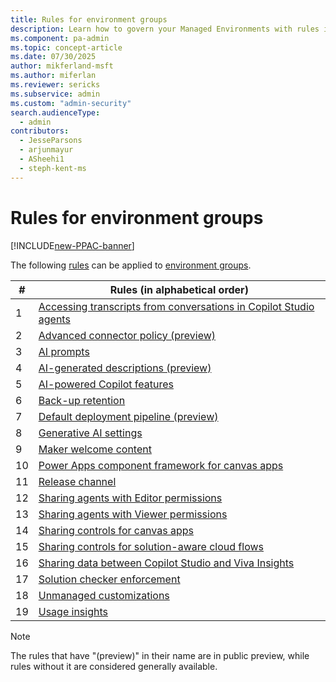 ```yaml
---
title: Rules for environment groups
description: Learn how to govern your Managed Environments with rules in bulk.
ms.component: pa-admin
ms.topic: concept-article
ms.date: 07/30/2025
author: mikferland-msft
ms.author: miferlan
ms.reviewer: sericks
ms.subservice: admin
ms.custom: "admin-security"
search.audienceType: 
  - admin
contributors:
  - JesseParsons
  - arjunmayur
  - ASheehi1
  - steph-kent-ms
---
```


# Rules for environment groups

[!INCLUDE[new-PPAC-banner](~/includes/new-PPAC-banner.md)]

The following [rules](environment-groups.md#rules) can be applied to [environment groups](environment-groups.md).

| # | Rules (in alphabetical order) |
|----|----------|
| 1 | [Accessing transcripts from conversations in Copilot Studio agents](/microsoft-copilot-studio/admin-transcript-controls) |
| 2 | [Advanced connector policy (preview)](advanced-connector-policies.md) |
| 3 | [AI prompts](/ai-builder/administer#enable-or-disable-ai-prompts-in-power-platform-and-copilot-studio) |
| 4 | [AI-generated descriptions (preview)](/power-apps/maker/canvas-apps/save-publish-app#create-an-app-description-with-copilot-preview) |
| 5 | [AI-powered Copilot features](/power-apps/maker/canvas-apps/ai-overview?WT.mc_id=ppac_inproduct_settings) |
| 6 | [Back-up retention](backup-restore-environments.md) |
| 7 | [Default deployment pipeline (preview)](../alm/default-deployment-pipeline-rule-for-environment-groups.md) |
| 8 | [Generative AI settings](geographical-availability-copilot.md) |
| 9 | [Maker welcome content](welcome-content.md) |
| 10 | [Power Apps component framework for canvas apps](/power-apps/developer/component-framework/component-framework-for-canvas-apps) |
| 11 | [Release channel](https://go.microsoft.com/fwlink/?linkid=2237290) |
| 12 | [Sharing agents with Editor permissions](managed-environment-sharing-limits.md#agent-sharing-rules) |
| 13 | [Sharing agents with Viewer permissions](managed-environment-sharing-limits.md#agent-sharing-rules) |
| 14 | [Sharing controls for canvas apps](managed-environment-sharing-limits.md#canvas-app-sharing-rules) |
| 15 | [Sharing controls for solution-aware cloud flows](managed-environment-sharing-limits.md#solution-aware-cloud-flow-sharing-rules) |
| 16 | [Sharing data between Copilot Studio and Viva Insights](settings-features.md#sharing-copilot-studio-agent-data-with-viva-insights) |
| 17 | [Solution checker enforcement](managed-environment-solution-checker.md) |
| 18 | [Unmanaged customizations](../alm/block-unmanaged-customizations.md) |
| 19 | [Usage insights](managed-environment-usage-insights.md) |

> [!NOTE]
> The rules that have "(preview)" in their name are in public preview, while rules without it are considered generally available.
